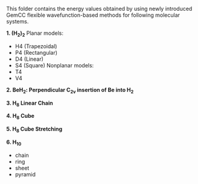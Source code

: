 This folder contains the energy values obtained by using newly introduced GemCC flexible wavefunction-based 
methods for following molecular systems. 

**1. (H<sub>2</sub>)<sub>2</sub>**
Planar models:
  - H4 (Trapezoidal)
  - P4 (Rectangular)
  - D4 (Linear)
  - S4 (Square)
Nonplanar models:
  - T4
  - V4

**2. BeH<sub>2</sub>: Perpendicular C<sub>2v</sub> insertion of Be into H<sub>2</sub>**

**3. H<sub>8</sub> Linear Chain**

**4. H<sub>8</sub> Cube**

**5. H<sub>8</sub> Cube Stretching**

**6. H<sub>10</sub>**
  - chain
  - ring
  - sheet
  - pyramid

